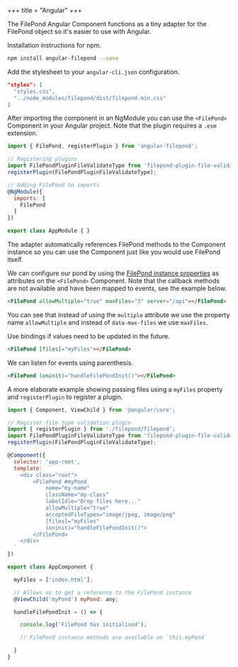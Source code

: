 +++
title = "Angular"
+++

The FilePond Angular Component functions as a tiny adapter for the FilePond object so it's easier to use with Angular.

Installation instructions for npm.

```bash
npm install angular-filepond --save
```

Add the stylesheet to your `angular-cli.json` configuration.

```json
"styles": [
  "styles.css",
  "../node_modules/filepond/dist/filepond.min.css"
]
```

After importing the component in an NgModule you can use the `<FilePond>` Component in your Angular project. Note that the plugin requires a `.esm` extension.

```js
import { FilePond, registerPlugin } from 'angular-filepond';

// Registering plugins
import FilePondPluginFileValidateType from 'filepond-plugin-file-validate-type/dist/filepond-plugin-file-validate-type.esm';
registerPlugin(FilePondPluginFileValidateType);

// Adding FilePond to imports
@NgModule({
  imports: [
    FilePond
  ]
})

export class AppModule { }
```

The adapter automatically references FilePond methods to the Component instance so you can use the Component just like you would use FilePond itself.

We can configure our pond by using the [FilePond instance properties](../../api/filepond-instance/#properties) as attributes on the `<FilePond>` Component. Note that the callback methods are not available and have been mapped to events, see the example below.

```html
<FilePond allowMultiple="true" maxFiles="3" server="/api"></FilePond>
```

You can see that instead of using the `multiple` attribute we use the property name `allowMultiple` and instead of `data-max-files` we use `maxFiles`.

Use bindings if values need to be updated in the future.

```html
<FilePond [files]="myFiles"></FilePond>
```

We can listen for events using parenthesis.

```html
<FilePond (oninit)="handleFilePondInit()"></FilePond>
```

A more elaborate example showing passing files using a `myFiles` property and `registerPlugin` to register a plugin.

```js
import { Component, ViewChild } from '@angular/core';

// Register file type validation plugin
import { registerPlugin } from './filepond/filepond';
import FilePondPluginFileValidateType from 'filepond-plugin-file-validate-type/dist/filepond-plugin-file-validate-type.esm.js';
registerPlugin(FilePondPluginFileValidateType);

@Component({
  selector: 'app-root',
  template:  `
    <div class="root">
        <FilePond #myPond 
            name="my-name" 
            className="my-class" 
            labelIdle="Drop files here..."
            allowMultiple="true"
            acceptedFileTypes="image/jpeg, image/png"
            [files]="myFiles" 
            (oninit)="handleFilePondInit()">
        </FilePond>
    </div>
  `
})

export class AppComponent {

  myFiles = ['index.html'];

  // Allows us to get a reference to the FilePond instance
  @ViewChild('myPond') myPond: any;

  handleFilePondInit = () => {

    console.log('FilePond has initialised');

    // FilePond instance methods are available on `this.myPond`

  }
}
```
